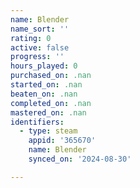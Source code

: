 ```yaml
---
name: Blender
name_sort: ''
rating: 0
active: false
progress: ''
hours_played: 0
purchased_on: .nan
started_on: .nan
beaten_on: .nan
completed_on: .nan
mastered_on: .nan
identifiers:
  - type: steam
    appid: '365670'
    name: Blender
    synced_on: '2024-08-30'

---
```

